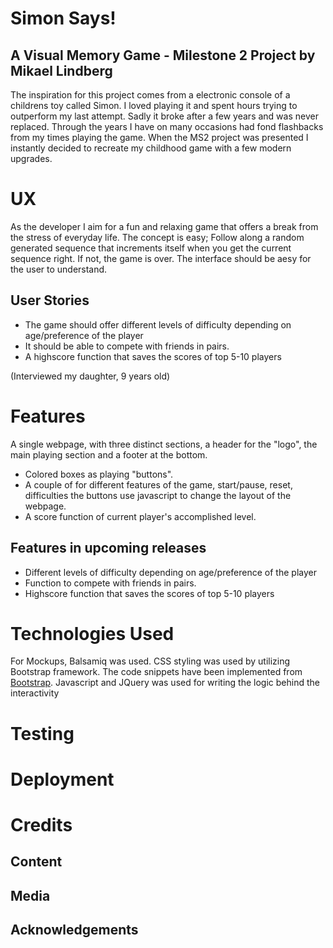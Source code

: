 # Simon Says!

## A Visual Memory Game - Milestone 2 Project by Mikael Lindberg

The inspiration for this project comes from a electronic console of a childrens toy called Simon. I loved playing it and spent hours trying to outperform my last attempt.
Sadly it broke after a few years and was never replaced. Through the years I have on many occasions had fond flashbacks from my times playing the game. 
When the MS2 project was presented I instantly decided to recreate my childhood game with a few modern upgrades.

# UX

As the developer I aim for a fun and relaxing game that offers a break from the stress of everyday life. The concept is easy; 
Follow along a random generated sequence that increments itself when you get the current sequence right. If not, the game is over. 
The interface should be aesy for the user to understand.

## User Stories
- The game should offer different levels of difficulty depending on age/preference of the player 
- It should be able to compete with friends in pairs.
- A highscore function that saves the scores of top 5-10 players

(Interviewed my daughter, 9 years old)

# Features
A single webpage, with three distinct sections, a header for the "logo", the main playing section and a footer at the bottom.

- Colored boxes as playing "buttons".
- A couple of <buttons> for different features of the game, start/pause, reset, difficulties
    the buttons use javascript to change the layout of the webpage.
- A score function of current player's accomplished level.

## Features in upcoming releases

- Different levels of difficulty depending on age/preference of the player 
- Function to compete with friends in pairs.
- Highscore function that saves the scores of top 5-10 players

# Technologies Used 

For Mockups, Balsamiq was used.
CSS styling was used by utilizing Bootstrap framework. The code snippets have been implemented from [Bootstrap](getbootstrap.com).
Javascript and JQuery was used for writing the logic behind the interactivity

# Testing

# Deployment

# Credits

## Content

## Media

## Acknowledgements




